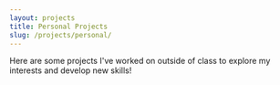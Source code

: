 ```yaml
---
layout: projects
title: Personal Projects
slug: /projects/personal/
---
```


Here are some projects I've worked on outside of class to explore my interests and develop new skills!
